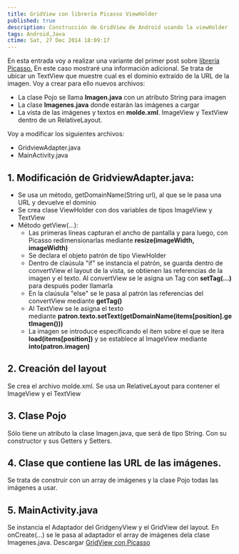 ```yaml
---
title: GridView con librería Picasso ViewHolder
published: true
description: Construcción de GridView de Android usando la viewHolder
tags: Android,Java
ctime: Sat, 27 Dec 2014 18:09:17
---
```


En esta entrada voy a realizar una variante del primer post sobre [librería Picasso.](http://ivanalbizu.eu/gridview-con-libreria-picasso/ "Artículo uso librería Picasso") En este caso mostraré una información adicional. Se trata de ubicar un TextView que muestre cual es el dominio extraído de la URL de la imagen. Voy a crear para ello nuevos archivos:

*   La clase Pojo se llama **Imagen.java** con un atributo String para imagen
*   La clase **Imagenes.java** donde estarán las imágenes a cargar
*   La vista de las imágenes y textos en **molde.xml**. ImageView y TextView dentro de un RelativeLayout.

Voy a modificar los siguientes archivos:

*   GridviewAdapter.java
*   MainActivity.java

## 1. Modificación de GridviewAdapter.java:

*   Se usa un método, getDomainName(String url), al que se le pasa una URL y devuelve el dominio
*   Se crea clase ViewHolder con dos variables de tipos ImageView y TextView
*   Método getView(...):
    *   Las primeras líneas capturan el ancho de pantalla y para luego, con Picasso redimensionarlas mediante **resize(imageWidth, imageWidth)**
    *   Se declara el objeto patrón de tipo ViewHolder
    *   Dentro de claúsula "if" se instancia el patrón, se guarda dentro de convertView el layout de la vista, se obtienen las referencias de la imagen y el texto. Al convertView se le asigna un Tag con **setTag(...)** para después poder llamarla
    *   En la claúsula "else" se le pasa al patrón las referencias del convertView mediante **getTag()**
    *   Al TextView se le asigna el texto mediante **patron.texto.setText(getDomainName(items[position].getImagen()))**
    *   La imagen se introduce especificando el ítem sobre el que se itera **load(items[position])** y se establece al ImageView mediante **into(patron.imagen)**

## 2. Creación del layout

Se crea el archivo molde.xml. Se usa un RelativeLayout para contener el ImageView y el TextView

## 3. Clase Pojo

Sólo tiene un atributo la clase Imagen.java, que será de tipo String. Con su constructor y sus Getters y Setters.

## 4. Clase que contiene las URL de las imágenes.

Se trata de construir con un array de imágenes y la clase Pojo todas las imágenes a usar.

## 5. MainActivity.java

Se instancia el Adaptador del GridgenyView y el GridView del layout. En onCreate(...) se le pasa al adaptador el array de imágenes dela clase Imagenes.java. Descargar [GridView con Picasso](https://db.tt/VbNEyPFs "GridView con Picasso ViewHolder")